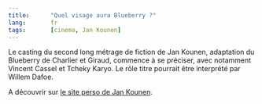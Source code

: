 ```yaml
---
title:      "Quel visage aura Blueberry ?"
lang:       fr
tags:       [cinema, Jan Kounen]
---
```


Le casting du second long métrage de fiction de Jan Kounen, adaptation du Blueberry de Charlier et Giraud, commence à se préciser, avec notamment Vincent Cassel et Tcheky Karyo. Le rôle titre pourrait être interprété par Willem Dafoe.

A découvrir sur [le site perso de Jan Kounen](http://wwwusers.imaginet.fr/~jkounen/fr/longs/blueberry/main.htm).
